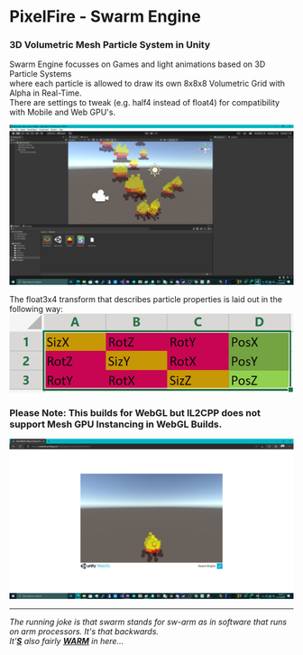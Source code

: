 # PixelFire - Swarm Engine
### 3D Volumetric Mesh Particle System in Unity

Swarm Engine focusses on Games and light animations based on 3D Particle Systems \
where each particle is allowed to draw its own 8x8x8 Volumetric Grid with Alpha in Real-Time. \
There are settings to tweak (e.g. half4 instead of float4) for compatibility with Mobile and Web GPU's.

![screenshot](https://github.com/TheMindVirus/PixelFire/blob/swarm/screenshot.png)

The float3x4 transform that describes particle properties is laid out in the following way:
![screenshot2](https://github.com/TheMindVirus/PixelFire/blob/swarm/screenshot2.png)

### Please Note: This builds for WebGL but IL2CPP does not support Mesh GPU Instancing in WebGL Builds.

![screenshot3](https://github.com/TheMindVirus/PixelFire/blob/swarm/screenshot3.png)

***

*The running joke is that swarm stands for sw-arm as in software that runs on arm processors. It's that backwards.* \
*It'<ins>**S**</ins> also fairly <ins>**WARM**</ins> in here...*
